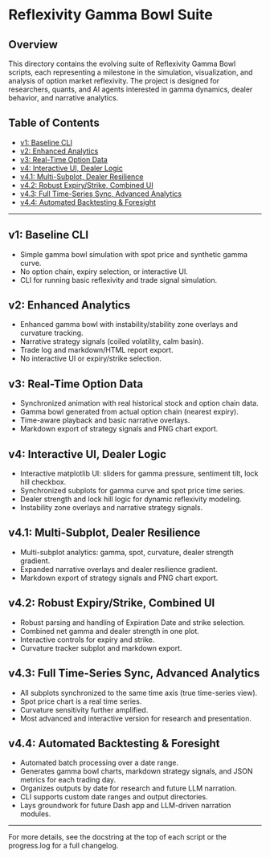 # Reflexivity Gamma Bowl Suite

## Overview
This directory contains the evolving suite of Reflexivity Gamma Bowl scripts, each representing a milestone in the simulation, visualization, and analysis of option market reflexivity. The project is designed for researchers, quants, and AI agents interested in gamma dynamics, dealer behavior, and narrative analytics.

## Table of Contents
- [v1: Baseline CLI](#v1-baseline-cli)
- [v2: Enhanced Analytics](#v2-enhanced-analytics)
- [v3: Real-Time Option Data](#v3-real-time-option-data)
- [v4: Interactive UI, Dealer Logic](#v4-interactive-ui-dealer-logic)
- [v4.1: Multi-Subplot, Dealer Resilience](#v41-multi-subplot-dealer-resilience)
- [v4.2: Robust Expiry/Strike, Combined UI](#v42-robust-expirystrike-combined-ui)
- [v4.3: Full Time-Series Sync, Advanced Analytics](#v43-full-time-series-sync-advanced-analytics)
- [v4.4: Automated Backtesting & Foresight](#v44-automated-backtesting--foresight)

---

## v1: Baseline CLI
- Simple gamma bowl simulation with spot price and synthetic gamma curve.
- No option chain, expiry selection, or interactive UI.
- CLI for running basic reflexivity and trade signal simulation.

## v2: Enhanced Analytics
- Enhanced gamma bowl with instability/stability zone overlays and curvature tracking.
- Narrative strategy signals (coiled volatility, calm basin).
- Trade log and markdown/HTML report export.
- No interactive UI or expiry/strike selection.

## v3: Real-Time Option Data
- Synchronized animation with real historical stock and option chain data.
- Gamma bowl generated from actual option chain (nearest expiry).
- Time-aware playback and basic narrative overlays.
- Markdown export of strategy signals and PNG chart export.

## v4: Interactive UI, Dealer Logic
- Interactive matplotlib UI: sliders for gamma pressure, sentiment tilt, lock hill checkbox.
- Synchronized subplots for gamma curve and spot price time series.
- Dealer strength and lock hill logic for dynamic reflexivity modeling.
- Instability zone overlays and narrative strategy signals.

## v4.1: Multi-Subplot, Dealer Resilience
- Multi-subplot analytics: gamma, spot, curvature, dealer strength gradient.
- Expanded narrative overlays and dealer resilience gradient.
- Markdown export of strategy signals and PNG chart export.

## v4.2: Robust Expiry/Strike, Combined UI
- Robust parsing and handling of Expiration Date and strike selection.
- Combined net gamma and dealer strength in one plot.
- Interactive controls for expiry and strike.
- Curvature tracker subplot and markdown export.

## v4.3: Full Time-Series Sync, Advanced Analytics
- All subplots synchronized to the same time axis (true time-series view).
- Spot price chart is a real time series.
- Curvature sensitivity further amplified.
- Most advanced and interactive version for research and presentation.

## v4.4: Automated Backtesting & Foresight
- Automated batch processing over a date range.
- Generates gamma bowl charts, markdown strategy signals, and JSON metrics for each trading day.
- Organizes outputs by date for research and future LLM narration.
- CLI supports custom date ranges and output directories.
- Lays groundwork for future Dash app and LLM-driven narration modules.

---

For more details, see the docstring at the top of each script or the progress.log for a full changelog. 
